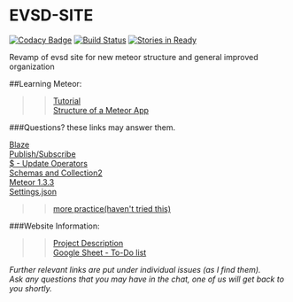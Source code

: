 # EVSD-SITE

[![Codacy Badge](https://api.codacy.com/project/badge/Grade/b7443713e2ba45cb8a23f607173c7da8)](https://www.codacy.com/app/aeolyus/EVSD-SITE?utm_source=github.com&amp;utm_medium=referral&amp;utm_content=EVSD/EVSD-SITE&amp;utm_campaign=Badge_Grade)
[![Build Status](https://travis-ci.org/EVSD/EVSD-SITE.svg?branch=master)](https://travis-ci.org/EVSD/EVSD-SITE)
[![Stories in Ready](https://badge.waffle.io/EVSD/EVSD-SITE.svg?label=ready&title=Ready)](http://waffle.io/EVSD/EVSD-SITE)

Revamp of evsd site for new meteor structure and general improved organization

##Learning Meteor:

>>[Tutorial](https://www.meteor.com/tutorials/blaze/creating-an-app)<br />
>>[Structure of a Meteor App](https://guide.meteor.com/structure.html)<br />

###Questions? these links may answer them.<br />
>>
[Blaze](https://guide.meteor.com/blaze.html)<br />
[Publish/Subscribe](https://themeteorchef.com/snippets/publication-and-subscription-patterns/)<br />
[$ - Update Operators](https://docs.mongodb.com/manual/reference/operator/update/)<br />
[Schemas and Collection2](https://themeteorchef.com/snippets/using-the-collection2-package/#tmc-validating-against-schemas)<br />
[Meteor 1.3.3](http://info.meteor.com/blog/announcing-meteor-1.3.3)<br />
[Settings.json](http://info.meteor.com/blog/the-meteor-chef-making-use-of-settings-json)<br />
>>[more practice(haven't tried this)](http://meteortips.com/first-meteor-tutorial/)<br />

###Website Information:<br />

>>[Project Description](https://docs.google.com/document/d/1YZtRMjXB-ZKS6Z1dbdlL0g6_8Q7OefvkEhzMN2b49Jc/edit?usp=sharing)<br />
>>[Google Sheet - To-Do list](https://docs.google.com/spreadsheets/d/1P9qT0ShtlaujTTsu9kDYTrNuwPl9PcakPj11Q4IjE4E/edit#gid=0)<br />

*Further relevant links are put under individual issues (as I find them).*<br />
*Ask any questions that you may have in the chat, one of us will get back to you shortly.*<br />
